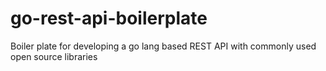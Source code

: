# go-rest-api-boilerplate
Boiler plate for developing a go lang based REST API with commonly used open source libraries
